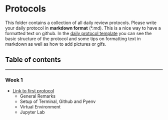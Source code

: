 # Protocols

This folder contains a collection of all daily review protocols.
Please write your daily protocol in **markdown format** (*.md). This is a nice way to have a formatted text on github. In the [daily protocol template](protocol_template.md) you can see the basic structure of the protocol and some tips on formatting text in markdown as well as how to add pictures or gifs.

## Table of contents

---
### Week 1

- [Link to first protocol](first_protocol.md)
    - General Remarks
    - Setup of Terminal, Github and Pyenv
    - Virtual Environment
    - Jupyter Lab